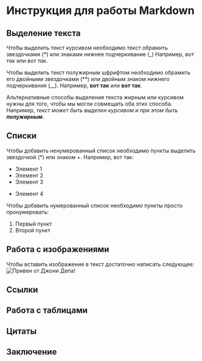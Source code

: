 # Инструкция для работы Markdown

## Выделение текста

Чтобы выделить текст курсивом необходимо текст обрамить звездочками (*) или знаками нижнее подчеркивание (_) Например, *вот так* или _вот так_.

Чтобы выделить текст полужирным шфрифтом необходимо обрамить его двойными звездочками (**) или двойным знаком нижнего подчеркивания (__). Например, **вот так** или __вот так__.

 Альтернативные способы выделения текста жирным или курсивом нужны для того, чтобы мы могли совмещать оба этих способа. Например, _текст может быть выделен курсивом и при  этом быть **полужирным**_.
 
## Списки

Чтобы добавить ненумерованный список необходимо пункты выделить звездочкой (*) или знаком +. Например, вот так:
* Элемент 1
* Элемент 2
* Элемент 3
+ Элемент 4

Чтобы добавить нумерованный список необходимо пункты просто пронумеровать:
1. Первый пункт
2. Второй пункт

## Работа с изображениями

Чтобы вставить изображение в текст достаточно написать следующее:
![Привен от Джони Депа!](JonnyDepp.jpg)


## Ссылки

## Работа с таблицами

## Цитаты 

## Заключение
